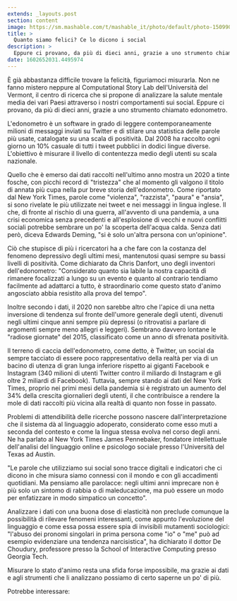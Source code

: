 ```yaml
--- 
extends: _layouts.post 
section: content 
image: https://sm.mashable.com/t/mashable_it/photo/default/photo-1509909756405-be0199881695_1jsc.1200.jpg 
title: > 
  Quanto siamo felici? Ce lo dicono i social 
description: > 
  Eppure ci provano, da più di dieci anni, grazie a uno strumento chiamato edonometro.Il che, di fronte al rischio di una guerra, all'avvento di una pandemia, a una crisi economica senza precedenti e all'esplosione di vecchi e nuovi conflitti sociali potrebbe sembrare un po' la scoperta dell'acqua calda.Ciò che stupisce di più i ricercatori ha a che fare con la costanza del fenomeno depressivo degli ultimi mesi, mantenutosi quasi sempre su bassi livelli di positività."Le parole che utilizziamo sui social sono tracce digitali e indicatori che ci dicono in che misura siamo connessi con il mondo e con gli accadimenti quotidiani.Misurare lo stato d'animo resta una sfida forse impossibile, ma grazie ai dati e agli strumenti che li analizzano possiamo di certo saperne un po' di più. 
date: 1602652031.4495974 
--- 
```

È già abbastanza difficile trovare la felicità, figuriamoci misurarla. Non ne fanno mistero neppure al Computational Story Lab dell'Università del Vermont, il centro di ricerca che si propone di analizzare la salute mentale media dei vari Paesi attraverso i nostri comportamenti sui social. Eppure ci provano, da più di dieci anni, grazie a uno strumento chiamato edonometro.



L'edonometro è un software in grado di leggere contemporaneamente milioni di messaggi inviati su Twitter e di stilare una statistica delle parole più usate, catalogate su una scala di positività. Dal 2008 ha raccolto ogni giorno un 10% casuale di tutti i tweet pubblici in dodici lingue diverse. L'obiettivo è misurare il livello di contentezza medio degli utenti su scala nazionale.



Quello che è emerso dai dati raccolti nell'ultimo anno mostra un 2020 a tinte fosche, con picchi record di "tristezza" che al momento gli valgono il titolo di annata più cupa nella pur breve storia dell'edonometro. Come riportato dal New York Times, parole come "violenza", "razzista", "paura" e "ansia", si sono rivelate le più utilizzate nei tweet e nei messaggi in lingua inglese. Il che, di fronte al rischio di una guerra, all'avvento di una pandemia, a una crisi economica senza precedenti e all'esplosione di vecchi e nuovi conflitti sociali potrebbe sembrare un po' la scoperta dell'acqua calda. Senza dati però, diceva Edwards Deming, "si è solo un'altra persona con un'opinione".



Ciò che stupisce di più i ricercatori ha a che fare con la costanza del fenomeno depressivo degli ultimi mesi, mantenutosi quasi sempre su bassi livelli di positività. Come dichiarato da Chris Danfort, uno degli inventori dell'edonometro: "Considerato quanto sia labile la nostra capacità di rimanere focalizzati a lungo su un evento e quanto al contrario tendiamo facilmente ad adattarci a tutto, è straordinario come questo stato d'animo angosciato abbia resistito alla prova del tempo".



Inoltre secondo i dati, il 2020 non sarebbe altro che l'apice di una netta inversione di tendenza sul fronte dell'umore generale degli utenti, divenuti negli ultimi cinque anni sempre più depressi (o ritrovatisi a parlare di argomenti sempre meno allegri e leggeri). Sembrano davvero lontane le "radiose giornate" del 2015, classificato come un anno di sfrenata positività.



Il terreno di caccia dell'edonometro, come detto, è Twitter, un social da sempre tacciato di essere poco rappresentativo della realtà per via di un bacino di utenza di gran lunga inferiore rispetto ai giganti Facebook e Instagram (340 milioni di utenti Twitter contro il miliardo di Instagram e gli oltre 2 miliardi di Facebook). Tuttavia, sempre stando ai dati del New York Times, proprio nei primi mesi della pandemia si è registrato un aumento del 34% della crescita giornalieri degli utenti, il che contribuisce a rendere la mole di dati raccolti più vicina alla realtà di quanto non fosse in passato.



Problemi di attendibilità delle ricerche possono nascere dall'interpretazione che il sistema dà al linguaggio adoperato, considerato come esso muti a seconda del contesto e come la lingua stessa evolva nel corso degli anni. Ne ha parlato al New York Times James Pennebaker, fondatore intellettuale dell'analisi del linguaggio online e psicologo sociale presso l'Università del Texas ad Austin.



"Le parole che utilizziamo sui social sono tracce digitali e indicatori che ci dicono in che misura siamo connessi con il mondo e con gli accadimenti quotidiani. Ma pensiamo alle parolacce: negli ultimi anni imprecare non è più solo un sintomo di rabbia o di maleducazione, ma può essere un modo per enfatizzare in modo simpatico un concetto".



Analizzare i dati con una buona dose di elasticità non preclude comunque la possibilità di rilevare fenomeni interessanti, come appunto l'evoluzione del linguaggio e come essa possa essere spia di invisibili mutamenti sociologici: "l'abuso dei pronomi singolari in prima persona come "io" o "me" può ad esempio evidenziare una tendenza narcisistica", ha dichiarato il dottor De Choudury, professore presso la School of Interactive Computing presso Georgia Tech.



Misurare lo stato d'animo resta una sfida forse impossibile, ma grazie ai dati e agli strumenti che li analizzano possiamo di certo saperne un po' di più.



Potrebbe interessare: